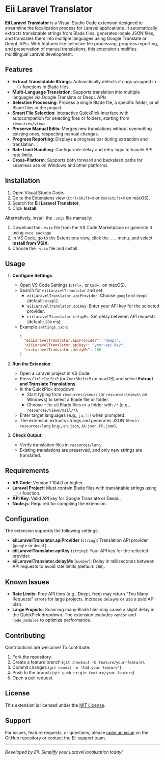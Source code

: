 # Eii Laravel Translator

**Eii Laravel Translator** is a Visual Studio Code extension designed to streamline the localization process for Laravel applications. It automatically extracts translatable strings from Blade files, generates locale JSON files, and translates them into multiple languages using Google Translate or DeepL APIs. With features like selective file processing, progress reporting, and preservation of manual translations, this extension simplifies multilingual Laravel development.

## Features

- **Extract Translatable Strings**: Automatically detects strings wrapped in `__()` functions in Blade files.
- **Multi-Language Translation**: Supports translation into multiple languages via Google Translate or DeepL APIs.
- **Selective Processing**: Process a single Blade file, a specific folder, or all Blade files in the project.
- **Smart File Selection**: Interactive QuickPick interface with autocompletion for selecting files or folders, starting from `resources/views`.
- **Preserve Manual Edits**: Merges new translations without overwriting existing ones, respecting manual changes.
- **Progress Reporting**: Displays a progress bar during extraction and translation.
- **Rate Limit Handling**: Configurable delay and retry logic to handle API rate limits.
- **Cross-Platform**: Supports both forward and backslash paths for seamless use on Windows and other platforms.

## Installation

1. Open Visual Studio Code.
2. Go to the Extensions view (`Ctrl+Shift+X` or `Cmd+Shift+X` on macOS).
3. Search for **Eii Laravel Translator**.
4. Click **Install**.

Alternatively, install the `.vsix` file manually:
1. Download the `.vsix` file from the VS Code Marketplace or generate it using `vsce package`.
2. In VS Code, go to the Extensions view, click the `...` menu, and select **Install from VSIX**.
3. Choose the `.vsix` file and install.

## Usage

1. **Configure Settings**:
   - Open VS Code Settings (`Ctrl+,` or `Cmd+,` on macOS).
   - Search for `eiiLaravelTranslator` and set:
     - `eiiLaravelTranslator.apiProvider`: Choose `google` or `deepl` (default: `deepl`).
     - `eiiLaravelTranslator.apiKey`: Enter your API key for the selected provider.
     - `eiiLaravelTranslator.delayMs`: Set delay between API requests (default: `200` ms).
   - Example `settings.json`:
     ```json
     {
       "eiiLaravelTranslator.apiProvider": "deepl",
       "eiiLaravelTranslator.apiKey": "your-api-key",
       "eiiLaravelTranslator.delayMs": 200
     }
     ```

2. **Run the Extension**:
   - Open a Laravel project in VS Code.
   - Press `Ctrl+Shift+P` (or `Cmd+Shift+P` on macOS) and select **Extract and Translate Translations**.
   - In the QuickPick dropdown:
     - Start typing from `resources/views/` (or `resources\views\` on Windows) to select a Blade file or folder.
     - Choose `*` for all Blade files or a folder with `/*` (e.g., `resources/views/mail/*`).
   - Enter target languages (e.g., `ja,fr`) when prompted.
   - The extension extracts strings and generates JSON files in `resources/lang` (e.g., `en.json`, `JA.json`, `FR.json`).

3. **Check Output**:
   - Verify translation files in `resources/lang`.
   - Existing translations are preserved, and only new strings are translated.

## Requirements

- **VS Code**: Version 1.104.0 or higher.
- **Laravel Project**: Must contain Blade files with translatable strings using `__()` function.
- **API Key**: Valid API key for Google Translate or DeepL.
- **Node.js**: Required for compiling the extension.

## Configuration

The extension supports the following settings:

- **eiiLaravelTranslator.apiProvider** (`string`): Translation API provider (`google` or `deepl`).
- **eiiLaravelTranslator.apiKey** (`string`): Your API key for the selected provider.
- **eiiLaravelTranslator.delayMs** (`number`): Delay in milliseconds between API requests to avoid rate limits (default: `200`).

## Known Issues

- **Rate Limits**: Free API tiers (e.g., DeepL free) may return "Too Many Requests" errors for large projects. Increase `delayMs` or use a paid API plan.
- **Large Projects**: Scanning many Blade files may cause a slight delay in the QuickPick dropdown. The extension excludes `vendor` and `node_modules` to optimize performance.

## Contributing

Contributions are welcome! To contribute:
1. Fork the repository.
2. Create a feature branch (`git checkout -b feature/your-feature`).
3. Commit changes (`git commit -m 'Add your feature'`).
4. Push to the branch (`git push origin feature/your-feature`).
5. Open a pull request.

## License

This extension is licensed under the [MIT License](LICENSE).

## Support

For issues, feature requests, or questions, please [open an issue](https://github.com/eii/laravel-translator/issues) on the GitHub repository or contact the Eii support team.

---

*Developed by Eii. Simplify your Laravel localization today!*
